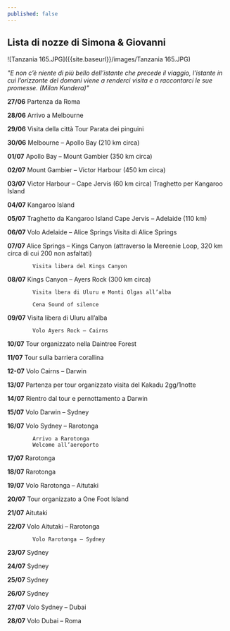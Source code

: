 ```yaml
---
published: false
---
```

## Lista di nozze di Simona & Giovanni


![Tanzania 165.JPG]({{site.baseurl}}/images/Tanzania 165.JPG)

_"E non c’è niente di più bello dell’istante che precede il viaggio, l’istante in cui l’orizzonte del domani viene a renderci visita e a raccontarci le sue promesse.
(Milan Kundera)"_


**27/06** 	Partenza da Roma 

**28/06** 	Arrivo a Melbourne

**29/06** 	Visita della città
		  	Tour Parata dei pinguini

**30/06**	Melbourne – Apollo Bay (210 km circa)

**01/07** 	Apollo Bay – Mount Gambier (350 km circa)

**02/07**	Mount Gambier – Victor Harbour (450 km circa)

**03/07** 	Victor Harbour – Cape Jervis (60 km circa)
			Traghetto per Kangaroo Island

**04/07** 	Kangaroo Island

**05/07** 	Traghetto da Kangaroo Island
			Cape Jervis – Adelaide (110 km)

**06/07** 	Volo Adelaide – Alice Springs 
			Visita di Alice Springs

**07/07** 	Alice Springs – Kings Canyon (attraverso la Mereenie Loop, 320 km circa di cui 200 non
			asfaltati)

			Visita libera del Kings Canyon

**08/07** 	Kings Canyon – Ayers Rock (300 km circa)

			Visita lbera di Uluru e Monti Olgas all’alba

			Cena Sound of silence

**09/07** 	Visita libera di Uluru all’alba

			Volo Ayers Rock – Cairns 

**10/07** 	Tour organizzato nella Daintree Forest

**11/07**	Tour sulla barriera corallina 

**12-07** 	Volo Cairns – Darwin 

**13/07** 	Partenza per tour organizzato visita del Kakadu 2gg/1notte 

**14/07** 	Rientro dal tour e pernottamento a Darwin

**15/07** 	Volo Darwin – Sydney 

**16/07** 	Volo Sydney – Rarotonga 

			Arrivo a Rarotonga 
			Welcome all’aeroporto

**17/07** 	Rarotonga

**18/07**	Rarotonga

**19/07** 	Volo Rarotonga – Aitutaki 

**20/07** 	Tour organizzato a One Foot Island

**21/07** 	Aitutaki

**22/07** 	Volo Aitutaki – Rarotonga 

			Volo Rarotonga – Sydney 

**23/07** 	Sydney

**24/07**	Sydney

**25/07**	Sydney

**26/07**	Sydney

**27/07**	Volo Sydney – Dubai 

**28/07**	 Volo Dubai – Roma 

